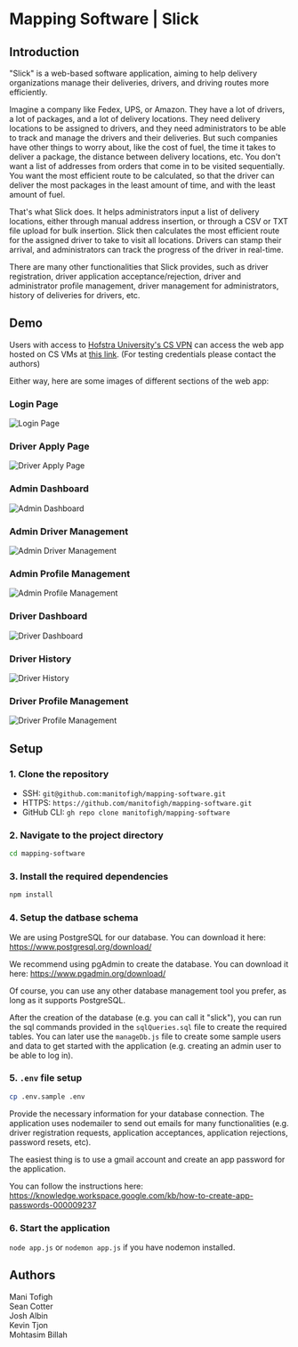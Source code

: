 # Mapping Software | Slick

## Introduction

"Slick" is a web-based software application, aiming to help delivery organizations manage their deliveries, drivers, and driving routes more efficiently. 

Imagine a company like Fedex, UPS, or Amazon. They have a lot of drivers, a lot of packages, and a lot of delivery locations. They need delivery locations to be assigned to drivers, and they need administrators to be able to track and manage the drivers and their deliveries.
But such companies have other things to worry about, like the cost of fuel, the time it takes to deliver a package, the distance between delivery locations, etc. 
You don't want a list of addresses from orders that come in to be visited sequentially. You want the most efficient route to be calculated, so that the driver can deliver the most packages in the least amount of time, and with the least amount of fuel. 

That's what Slick does. It helps administrators input a list of delivery locations, either through manual address insertion, or through a CSV or TXT file upload for bulk insertion. Slick then calculates the most efficient route for the assigned driver to take to visit all locations. Drivers can stamp their arrival, and administrators can track the progress of the driver in real-time.

There are many other functionalities that Slick provides, such as driver registration, driver application acceptance/rejection, driver and administrator profile management, driver management for administrators, history of deliveries for drivers, etc.

## Demo
Users with access to [Hofstra University's CS VPN](https://csconnect.hofstra.edu/) can access the web app hosted on CS VMs at [this link](http://10.22.12.86:4004/). (For testing credentials please contact the authors)

Either way, here are some images of different sections of the web app:
### Login Page
![Login Page](./demoFiles/images/login.png)

### Driver Apply Page
![Driver Apply Page](./demoFiles/images/apply.png)

### Admin Dashboard
![Admin Dashboard](./demoFiles/images/adminDashboard.png)

### Admin Driver Management
![Admin Driver Management](./demoFiles/images/adminDriverManagement.png)

### Admin Profile Management
![Admin Profile Management](./demoFiles/images/adminProfileManagement.png)

### Driver Dashboard
![Driver Dashboard](./demoFiles/images/driverDashboard.png)

### Driver History
![Driver History](./demoFiles/images/driverHistory.png)

### Driver Profile Management
![Driver Profile Management](./demoFiles/images/driverProfileManagement.png)

## Setup
### 1. Clone the repository
* SSH: `git@github.com:manitofigh/mapping-software.git`
* HTTPS: `https://github.com/manitofigh/mapping-software.git`
* GitHub CLI: `gh repo clone manitofigh/mapping-software`

### 2. Navigate to the project directory
```bash
cd mapping-software
```

### 3. Install the required dependencies
```bash
npm install
```
### 4. Setup the datbase schema
We are using PostgreSQL for our database. You can download it here: https://www.postgresql.org/download/

We recommend using pgAdmin to create the database. You can download it here: https://www.pgadmin.org/download/

Of course, you can use any other database management tool you prefer, as long as it supports PostgreSQL.

After the creation of the database (e.g. you can call it "slick"), you can run the sql commands provided in the `sqlQueries.sql` file to create the required tables. You can later use the `manageDb.js` file to create some sample users and data to get started with the application (e.g. creating an admin user to be able to log in).

### 5. `.env` file setup
```bash
cp .env.sample .env
``` 

Provide the necessary information for your database connection.
The application uses nodemailer to send out emails for many functionalities (e.g. driver registration requests, application acceptances, application rejections, password resets, etc). 

The easiest thing is to use a gmail account and create an app password for the application.

You can follow the instructions here: https://knowledge.workspace.google.com/kb/how-to-create-app-passwords-000009237

### 6. Start the application
`node app.js` or `nodemon app.js` if you have nodemon installed.

## Authors
Mani Tofigh </br>
Sean Cotter </br>
Josh Albin </br>
Kevin Tjon </br>
Mohtasim Billah </br>
